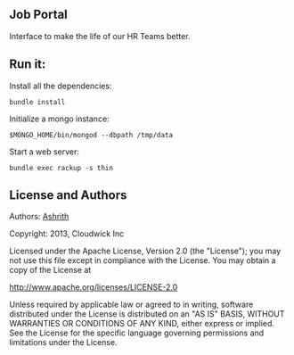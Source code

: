 Job Portal
----------

Interface to make the life of our HR Teams better.

Run it:
------

Install all the dependencies:

```
bundle install
```

Initialize a mongo instance:

```
$MONGO_HOME/bin/mongod --dbpath /tmp/data
```

Start a web server:

```
bundle exec rackup -s thin
```

License and Authors
-------------------

Authors: [Ashrith](http://github.com/ashrithr)

Copyright: 2013, Cloudwick Inc

Licensed under the Apache License, Version 2.0 (the "License"); you may not use
this file except in compliance with the License. You may obtain a copy of the
License at

http://www.apache.org/licenses/LICENSE-2.0

Unless required by applicable law or agreed to in writing, software distributed
under the License is distributed on an "AS IS" BASIS, WITHOUT WARRANTIES OR
CONDITIONS OF ANY KIND, either express or implied. See the License for the
specific language governing permissions and limitations under the License.
